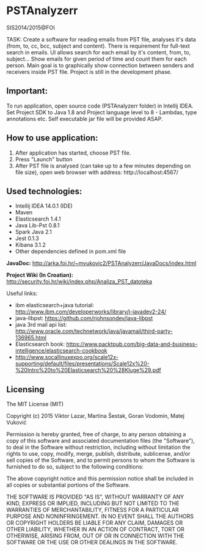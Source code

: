 PSTAnalyzerr
=======
SIS2014/2015@FOI

TASK:
Create a software for reading emails from PST file, analyses it's data (from, to, cc, bcc, subject and content). 
There is requirement for full-text search in emails. 
UI allows search for each email by it's content, from, to, subject... Show emails for given period of time and count them for each person. Main goal is to graphically show connection between senders and receivers inside PST file.
Project is still in the development phase.

Important:
--------------
To run application, open source code (PSTAnalyzerr folder) in Intellij IDEA. Set Project SDK  to Java 1.8 and Project language level to 8 - Lambdas, type annotations etc.
Self executable jar file will be provided ASAP. 

How to use application:
--------------
1. After application has started, choose PST file.
2. Press "Launch" button
3. After PST file is analysed (can take up to a few minutes depending on file size), open web browser with address: http://localhost:4567/ 


Used technologies:
--------------
- Intellij IDEA 14.0.1 (IDE)
- Maven 
- Elasticsearch 1.4.1
- Java Lib-Pst 0.8.1
- Spark Java 2.1
- Jest 0.1.3
- Kibana 3.1.2
- Other dependencies defined in pom.xml file

**JavaDoc:** http://arka.foi.hr/~mvukovic2/PSTAnalyzerr/JavaDocs/index.html

**Project Wiki (In Croatian):** http://security.foi.hr/wiki/index.php/Analiza_PST_datoteka

Useful links:
* ibm elasticsearch+java tutorial:
  http://www.ibm.com/developerworks/library/j-javadev2-24/
* java-libpst:
  https://github.com/rjohnsondev/java-libpst
* java 3rd mail api list:
  http://www.oracle.com/technetwork/java/javamail/third-party-136965.html
* Elasticsearch book:
  https://www.packtpub.com/big-data-and-business-intelligence/elasticsearch-cookbook
* http://www.socallinuxexpo.org/scale12x-supporting/default/files/presentations/Scale12x%20-%20Intro%20to%20Elasticsearch%20%28Kluge%29.pdf


Licensing
----------------
The MIT License (MIT)

Copyright (c) 2015 Viktor Lazar, Martina Šestak, Goran Vodomin, Matej Vuković

Permission is hereby granted, free of charge, to any person obtaining a copy
of this software and associated documentation files (the "Software"), to deal
in the Software without restriction, including without limitation the rights
to use, copy, modify, merge, publish, distribute, sublicense, and/or sell
copies of the Software, and to permit persons to whom the Software is
furnished to do so, subject to the following conditions:

The above copyright notice and this permission notice shall be included in
all copies or substantial portions of the Software.

THE SOFTWARE IS PROVIDED "AS IS", WITHOUT WARRANTY OF ANY KIND, EXPRESS OR
IMPLIED, INCLUDING BUT NOT LIMITED TO THE WARRANTIES OF MERCHANTABILITY,
FITNESS FOR A PARTICULAR PURPOSE AND NONINFRINGEMENT. IN NO EVENT SHALL THE
AUTHORS OR COPYRIGHT HOLDERS BE LIABLE FOR ANY CLAIM, DAMAGES OR OTHER
LIABILITY, WHETHER IN AN ACTION OF CONTRACT, TORT OR OTHERWISE, ARISING FROM,
OUT OF OR IN CONNECTION WITH THE SOFTWARE OR THE USE OR OTHER DEALINGS IN
THE SOFTWARE.
